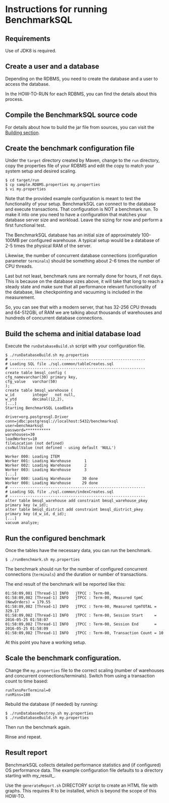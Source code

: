 # Instructions for running BenchmarkSQL


## Requirements

Use of JDK8 is required.

## Create a user and a database

Depending on the RDBMS, you need to create the database and a user to access
the database.

In the HOW-TO-RUN for each RDBMS, you can find the details about this process. 

## Compile the BenchmarkSQL source code

For details about how to build the jar file from sources, you can visit the
[Building section](BUILDING.md).

## Create the benchmark configuration file

Under the `target` directory created by Maven, change to the `run` directory,
copy the properties file of your RDBMS and edit the copy to match your system
setup and desired scaling.

```
$ cd target/run
$ cp sample.RDBMS.properties my.properties
$ vi my.properties
```

Note that the provided example configuration is meant to test the functionality
of your setup.
BenchmarkSQL can connect to the database and execute transactions.
That configuration is NOT a benchmark run.
To make it into one you need to have a configuration that matches your database
server size and workload.
Leave the sizing for now and perform a first functional test.

The BenchmarkSQL database has an initial size of approximately 100-100MB per
configured warehouse.
A typical setup would be a database of 2-5 times the physical RAM of the server.

Likewise, the number of concurrent database connections (configuration parameter
`terminals`) should be something about 2-6 times the number of CPU threads.

Last but not least, benchmark runs are normally done for hours, if not days.
This is because on the database sizes above, it will take that long to reach a
steady state and make sure that all performance relevant functionality of the
database, like checkpointing and vacuuming is included in the measurement.

So, you can see that with a modern server, that has 32-256 CPU threads and
64-512GBi, of RAM we are talking about thousands of warehouses and hundreds of
concurrent database connections.

## Build the schema and initial database load

Execute the `runDatabaseBuild.sh` script with your configuration file.

```
$ ./runDatabaseBuild.sh my.properties
# ------------------------------------------------------------
# Loading SQL file ./sql.common/tableCreates.sql
# ------------------------------------------------------------
create table bmsql_config (
cfg_namevarchar(30) primary key,
cfg_value   varchar(50)
);
create table bmsql_warehouse (
w_id        integer   not null,
w_ytd       decimal(12,2),
[...]
Starting BenchmarkSQL LoadData

driver=org.postgresql.Driver
conn=jdbc:postgresql://localhost:5432/benchmarksql
user=benchmarksql
password=***********
warehouses=30
loadWorkers=10
fileLocation (not defined)
csvNullValue (not defined - using default 'NULL')

Worker 000: Loading ITEM
Worker 001: Loading Warehouse      1
Worker 002: Loading Warehouse      2
Worker 003: Loading Warehouse      3
[...]
Worker 000: Loading Warehouse     30 done
Worker 008: Loading Warehouse     29 done
# ------------------------------------------------------------
# Loading SQL file ./sql.common/indexCreates.sql
# ------------------------------------------------------------
alter table bmsql_warehouse add constraint bmsql_warehouse_pkey
primary key (w_id);
alter table bmsql_district add constraint bmsql_district_pkey
primary key (d_w_id, d_id);
[...]
vacuum analyze;
```

## Run the configured benchmark

Once the tables have the necessary data, you can run the benchmark.

    $ ./runBenchmark.sh my.properties

The benchmark should run for the number of configured concurrent connections
(`terminals`) and the duration or number of transactions.

The end result of the benchmark will be reported like this:

```
01:58:09,081 [Thread-1] INFO   jTPCC : Term-00,
01:58:09,082 [Thread-1] INFO   jTPCC : Term-00, Measured tpmC (NewOrders) = 179.55
01:58:09,082 [Thread-1] INFO   jTPCC : Term-00, Measured tpmTOTAL = 329.17
01:58:09,082 [Thread-1] INFO   jTPCC : Term-00, Session Start     = 2016-05-25 01:58:07
01:58:09,082 [Thread-1] INFO   jTPCC : Term-00, Session End       = 2016-05-25 01:58:09
01:58:09,082 [Thread-1] INFO   jTPCC : Term-00, Transaction Count = 10
```

At this point you have a working setup.

## Scale the benchmark configuration.

Change the `my.properties` file to the correct scaling (number of warehouses and
concurrent connections/terminals).
Switch from using a transaction count to time based:

    runTxnsPerTerminal=0
    runMins=180

Rebuild the database (if needed) by running:

    $ ./runDatabaseDestroy.sh my.properties
    $ ./runDatabaseBuild.sh my.properties

Then run the benchmark again.

Rinse and repeat.

## Result report

BenchmarkSQL collects detailed performance statistics and (if configured) OS
performance data.
The example configuration file defaults to a directory starting with my_result_.

[//]: # (R files should be replaces with Python ones.)

Use the `generateReport.sh` DIRECTORY script to create an HTML file with graphs.
This requires R to be installed, which is beyond the scope of this HOW-TO.

